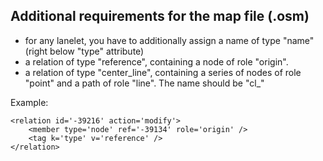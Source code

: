 ## Additional requirements for the map file (.osm)

* for any lanelet, you have to additionally assign a name of type "name" (right below "type" attribute)
* a relation of type "reference", containing a node of role "origin".
* a relation of type "center_line", containing a series of nodes of role "point" and a path of role "line". The name should be "cl_<lanelet-name>"

Example:

```
<relation id='-39216' action='modify'>
    <member type='node' ref='-39134' role='origin' />
    <tag k='type' v='reference' />
</relation>
```